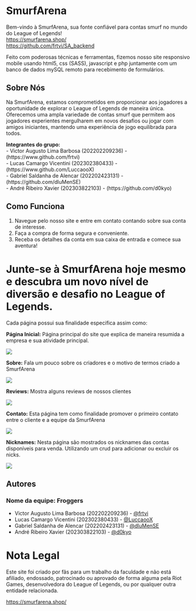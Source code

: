 # SmurfArena

Bem-vindo à SmurfArena, sua fonte confiável para contas smurf no mundo do League of Legends!<br>
https://smurfarena.shop/<br>https://github.com/frtvi/SA_backend<br>

Feito com poderosas técnicas e ferramentas, fizemos nosso site responsivo mobile usando html5, css (SASS), javascript e php juntamente com um banco de dados mySQL remoto para recebimento de formulários.

## Sobre Nós

Na SmurfArena, estamos comprometidos em proporcionar aos jogadores a oportunidade de explorar o League of Legends de maneira única. Oferecemos uma ampla variedade de contas smurf que permitem aos jogadores experientes mergulharem em novos desafios ou jogar com amigos iniciantes, mantendo uma experiência de jogo equilibrada para todos.<br>
<p><strong>Integrantes do grupo:</strong><br>
- Victor Augusto Lima Barbosa (202202209236) - (https://www.github.com/frtvi) <br>
- Lucas Camargo Vicentini (202302380433) - (https://www.github.com/LuccaooX) <br>
- Gabriel Saldanha de Alencar (202202423131) - (https://github.com/dluMenSE) <br>
- André Ribeiro Xavier (202303822103) - (https://github.com/d0kyo) <br>


## Como Funciona

1. Navegue pelo nosso site e entre em contato contando sobre sua conta de interesse.
2. Faça a compra de forma segura e conveniente.
3. Receba os detalhes da conta em sua caixa de entrada e comece sua aventura!

# Junte-se à SmurfArena hoje mesmo e descubra um novo nível de diversão e desafio no League of Legends.
<p>Cada página possui sua finalidade especifica assim como:</p>
<p><strong>Página Inicial:</strong> Página principal do site que explica de maneira resumida a empresa e sua atividade principal.</p>
<img src="https://github.com/frtvi/ProjectSmurfArena/blob/fd179bc89a335910b9b1b2c4f93879977810160f/images/paginainicial.png"/>

<p><strong>Sobre:</strong> Fala um pouco sobre os criadores e o motivo de termos criado a SmurfArena</p>
<img src="https://github.com/frtvi/ProjectSmurfArena/blob/fd179bc89a335910b9b1b2c4f93879977810160f/images/sobre.png"/>

<p><strong>Reviews:</strong> Mostra alguns reviews de nossos clientes</p>
<img src="https://github.com/frtvi/ProjectSmurfArena/blob/fd179bc89a335910b9b1b2c4f93879977810160f/images/reviews.png"/>

<p><strong>Contato:</strong> Esta página tem como finalidade promover o primeiro contato entre o cliente e a equipe da SmurfArena</p>
<img src="https://github.com/frtvi/ProjectSmurfArena/blob/fd179bc89a335910b9b1b2c4f93879977810160f/images/contato.png"/>

<p><strong>Nicknames:</strong> Nesta página são mostrados os nicknames das contas disponíveis para venda. Utilizando um crud para adicionar ou excluir os nicks.</p>
<img src="https://github.com/frtvi/ProjectSmurfArena/blob/fd179bc89a335910b9b1b2c4f93879977810160f/images/nicknames.png"/>

## Autores
### Nome da equipe: Froggers

- Victor Augusto Lima Barbosa (202202209236) - [@frtvi](https://www.github.com/frtvi)
- Lucas Camargo Vicentini (202302380433) - [@LuccaooX](https://www.github.com/LuccaooX)
- Gabriel Saldanha de Alencar (202202423131) - [@dluMenSE](https://github.com/dluMenSE)
- André Ribeiro Xavier (202303822103) - [@d0kyo](https://github.com/d0kyo)

# Nota Legal
Este site foi criado por fãs para um trabalho da faculdade e não está afiliado, endossado, patrocinado ou aprovado de forma alguma pela Riot Games, desenvolvedora do League of Legends, ou por qualquer outra entidade relacionada.

https://smurfarena.shop/
